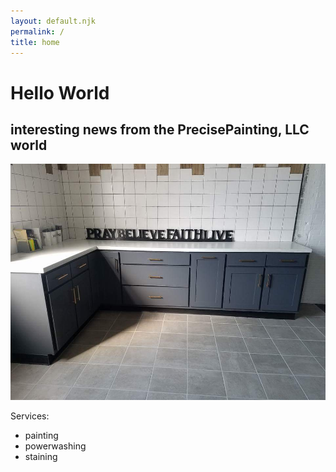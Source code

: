 ```yaml
---
layout: default.njk
permalink: /
title: home
---
```



# Hello World
## interesting news from the PrecisePainting, LLC world
![Hero Image](/img/tiled-kitchen.jpg)

Services:
* painting
* powerwashing
* staining